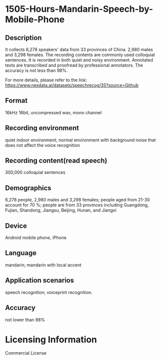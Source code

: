# 1505-Hours-Mandarin-Speech-by-Mobile-Phone


## Description
It collects 6,278 speakers' data from 33 provinces of China. 2,980 males and 3,298 females. The recording contents are commonly used colloquial sentences. It is recorded in both quiet and noisy environment. Annotated texts are transcribed and proofread by professional annotators. The accuracy is not less than 98%.

For more details, please refer to the link: https://www.nexdata.ai/datasets/speechrecog/35?source=Github


## Format
16kHz 16bit, uncompressed wav, mono channel

## Recording environment
quiet indoor environment; normal environment with background noise that does not affect the voice recognition

## Recording content(read speech)
300,000 colloquial sentences

## Demographics
6,278 people, 2,980 males and 3,298 females; people aged from 21-30 account for 70 %; people are from 33 provinces including Guangdong, Fujian, Shandong, Jiangsu, Beijing, Hunan, and Jiangxi

## Device
Android mobile phone, iPhone

## Language
mandarin; mandarin with local accent

## Application scenarios
speech recognition; voiceprint recognition.

## Accuracy
not lower than 98%

# Licensing Information
Commercial License
